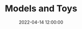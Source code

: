 ---
layout: post
title: "Models and Toys"
tech_stack: [SQL, Tableau]
date: 2022-04-14 12:00:00
image_url: /assets/images/posts/2022-04-14-models-and-toys.png
excerpt: A collection of models and toys to play with data
project_url: https://github.com/pablomc87/Models_and_Toys/
---
